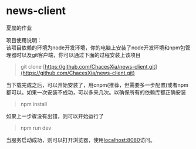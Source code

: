 # news-client
夏晨的作业

项目使用说明：  
该项目依赖的环境为node开发环境，你的电脑上安装了node开发环境和npm包管理器时以及git客户端，你可以通过下面的过程安装上该项目  
> git clone [https://github.com/ChacesXia/news-client.git](https://github.com/ChacesXia/news-client.git)  

当下载完成之后，可以开始安装了，用cnpm(推荐，但需要多一步配置)或者npm都可以。如果一次安装不成功，可以多来几次。以确保所有的依赖库都正确安装
> npm install  

如果上一步骤没有出错，则可以开始运行了
> npm run dev

当服务启动成功，则可以打开浏览器，使用[localhost:8080](localhost:8080)访问。
